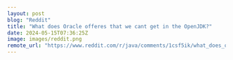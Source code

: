 ```yaml
---
layout: post
blog: "Reddit"
title: "What does Oracle offeres that we cant get in the OpenJDK?"
date: 2024-05-15T07:36:25Z
image: images/reddit.png
remote_url: "https://www.reddit.com/r/java/comments/1csf5ik/what_does_oracle_offeres_that_we_cant_get_in_the/"
---
```

